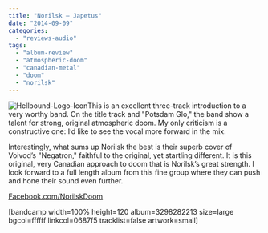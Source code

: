 ```yaml
---
title: "Norilsk – Japetus"
date: "2014-09-09"
categories: 
  - "reviews-audio"
tags: 
  - "album-review"
  - "atmospheric-doom"
  - "canadian-metal"
  - "doom"
  - "norilsk"
---
```


![Hellbound-Logo-Icon](https://hellbound.ca/wp-content/uploads/2014/03/Hellbound-Logo-Icon.png)This is an excellent three-track introduction to a very worthy band. On the title track and "Potsdam Glo," the band show a talent for strong, original atmospheric doom. My only criticism is a constructive one: I’d like to see the vocal more forward in the mix.

Interestingly, what sums up Norilsk the best is their superb cover of Voivod’s "Negatron," faithful to the original, yet startling different. It is this original, very Canadian approach to doom that is Norilsk’s great strength. I look forward to a full length album from this fine group where they can push and hone their sound even further.

[Facebook.com/NorilskDoom](Facebook.com/NorilskDoom)

\[bandcamp width=100% height=120 album=3298282213 size=large bgcol=ffffff linkcol=0687f5 tracklist=false artwork=small\]

